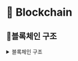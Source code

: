 # 📌 Blockchain
## 📝블록체인 구조
<details>

<summary> 블록체인 구조 </summary>
<div markdown="1">
  
 ### 블록체인 특징
 - #### 블록은 시간별로 정렬돼 있다.
    - 거래 기록이 '블록'이라는 단위로 정리돼 시간별로 이어져 있는 것이 블록체인의 측징이다.
    - 한 블록에는 앞의 블록과 뒤의 블록과 연결되는 연결 정보가 포함돼 있으며, 앞의 내용을 변경하면 뒤에 이어지는 모든 블록을 다시 생성해야 한다.
    - 과거의 어느 시점에 거래 기록이 존재한다면 그것은 그 시점에 거래가 이루어졌다는 것을 객관적으로 알 수 있다
        - #### 변조가 어려움
        - #### 거래 기록의 작성 시점을 객관적으로 알 수 있음
 - #### 분산형 원장 구조이다.
    - 블록체인은 분산형 원잔 구조이며, 그 블록체인 네트워크에 참가한 모든 사람이 모든 거래 기록을 기록한 원장을 소유한다.
    - 거래 기록을 관리하는 거대한 중앙 시스템이 필요없다.
        - #### 분산형 시스템이기 때문에 큰 중앙 시스템이 필요 없음
        - #### 거래 기록의 타당성을 모든 참가자에게 검증받음
  
 ### 해시함수 
  해시함수는 임의의 길이를 갖는 메시지를 입력받아 고정된 길이의 해시값을 출력하는 함수이다.
  - #### 해시함수의 특징
    - 어떤 입력 값에도 항상 고정된 길이의 해시 값을 출력한다.
    - 입력 값의 아주 일부만 변경되어도 전혀 다른 결과값을 출력한다.
    - 출력된 결과 값을 토대로 입력 값을 유추할 수 없다.
  
 ### 블록체인 구조
 - 블록체인은 거래 정보의 묶음인 블록이 실제 체인처럼 연결되어 있지는 않지만, 뒤의 블록이 앞의 블록을 참조하고 또 위의 블록이 앞의 블록을 참조하는 모양에서 
  마치 체인 형태로 연결된 모습에 블록체인라고 부르게 되었다.
  
 ![image](https://user-images.githubusercontent.com/87464750/150241936-415c1f3e-5cae-4eff-97b7-16bca063dbdc.png)
  
  - ### 구성
    - ### Header
        - Version
        - Previousblockhash
        - Merkle Root
        - bits, target
        - Nonce
  
    - ### body
        - Transaction
  
 - ### 구성요소 개념
<details>
<summary> 블록해시(Hash of the block), 이전블록해시(Previous blovk hash)</summary>
<div markdown="1">
  
 #### 블록해시
  ![image](https://user-images.githubusercontent.com/87464750/150265698-86b560de-4a76-4b43-8c80-c8d04ba8e7d1.png)

  - 블록해시는 특정 블록에 담겨 있는 거래내역을 암호화한 루트해시와 이전블록의 해시값 및 nonce 등의 정보를 다시 해시로 변환한 값을 말한다.
  - 블록해시는 블록의 식별자 역할을 수행한다.
  - 비트코인에서
    - 블록해시는 SHA-256 방식으로 변환된 해시 값이다.
    - 버전, 타임, 머클루트, 타겟, 논스, 이전 블록의 해시 즉, 헤더부에 속하는 6가지를 이용해 구성된다.
  
 #### 블록해시 알고리즘
  1. 블록헤더부 중 버전, 타임, 타켓, nonce는 little-endian 형식으로 바꿔주고, 이전의 블록 해시, 머클루트는 reverse order로 변한회 뒤 합산.
  2. 합산한 정보들을 다이제스트로 암호화를 한다.
  3. 변형한 정보를 SHA-256 방식으로 암호화한다.
  4. 메시지 암호화와, SHA-256 암호화를 다시 한 번 반복한다.
  5. 결과값을 뒤집는다.
 
 #### 이전 블록 해시(Previousblockhash)
  - 이전 블록의 주소값을 알려주는 해시이다.
  - 블록 헤더에 속한다.
  - 이전블록해시 값으로 블록 간의 연결이 이뤄진다.

##### SHA-256
  - SHA 알고리즘의 한 종류로서 256비트로 구성되며 64자리 문자열을 반환한다.
  - 블록체인에서 가장 많이 채택하여 사용하고 있다.
  - 이름에 내포되어 있듯 2^256 만큼 경우의 수를 만들 수 있다.
  - 어떤 길이의 값을 입력 하더라도 256비트의 고정된 결과값을 출력한다.
  - 일반적으로 입력값이 조금만 변동하여도 출력값이 완전히 달라지기 때문에 출력값을 토대로 입력값을 유추하는 것은 거의 블가능하다.
 
</details>
 </div>

 
<details>
<summary> 타임(Time), bits </summary>
<div markdown="1">
 
</details>
 </div>
  
 <details>

<summary> Nonce </summary>
<div markdown="1">
 
</details>
 </div>
 
 
<details>

<summary> Merkle Root </summary>
<div markdown="1">
 
</details>
 </div>
 
<details>

<summary> Transaction </summary>
<div markdown="1">
 
</details>
 </div>
  
</details>
 </div>
